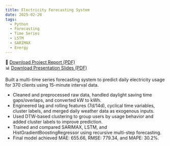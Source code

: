 ```yaml
---
title: Electricity Forecasting System
date: 2025-02-20
tags:
  - Python
  - Forecasting
  - Time Series
  - LSTM
  - SARIMAX
  - Energy
---
```


📄 [Download Project Report (PDF)](/files/electricity_report.pdf)  
📊 [Download Presentation Slides (PDF)](/files/electricity_slides.pdf)

Built a multi-time series forecasting system to predict daily electricity usage for 370 clients using 15-minute interval data.

- Cleaned and preprocessed raw data, handled daylight saving time gaps/overlaps, and converted kW to kWh.  
- Engineered lag and rolling features (7d/14d), cyclical time variables, cluster labels, and merged daily weather data as exogenous inputs.  
- Used DTW-based clustering to group users by usage behavior and added cluster labels to improve prediction.  
- Trained and compared SARIMAX, LSTM, and HistGradientBoostingRegressor using recursive multi-step forecasting.  
- Final model achieved MAE: 655.66, RMSE: 779.34, and MAPE: 30.2%.

<!--more-->

